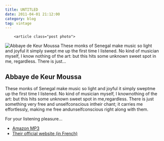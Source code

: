 ```yaml
---
title: UNTITLED
date: 2011-04-01 21:12:00
category: blog
tag: vintage
---
```

        <article class="post photo">
<img alt="Abbaye de Keur Moussa These monks of Senegal make music so light and joyful it simply swept me up the first time I listened. No kind of musician myself, I know nothing of the art: but this hits some unknown sweet spot in me, regardless. There is just..." src="https://64.media.tumblr.com/dec36f87a4a5be338d91a95930f22512/tumblr_mlthy7nizX1qhgmvso1_400.jpg"/>
<h2>Abbaye de Keur Moussa</h2><p>These monks of Senegal make music so light and joyful it simply sweptme up the first time I listened. No kind of musician myself, I knownothing of the art: but this hits some unknown sweet spot in me,regardless. There is just something very free and unselfconscious intheir chant; it carries me effortlessly, making me free andunselfconscious right along with them.</p><p>For your listening pleasure…</p><ul><li><a href="https://t.umblr.com/redirect?z=http%3A%2F%2Fwww.amazon.com%2Fgp%2Fredirect.html%3Fie%3DUTF8%26location%3Dhttp%253A%252F%252Fwww.amazon.com%252Fs%253Fie%253DUTF8%2526x%253D8%2526ref_%253Dnb_sb_noss%2526y%253D20%2526field-keywords%253Dkeur%252520moussa%2526url%253Dsearch-alias%25253Ddigital-music%26tag%3Dsilverpip-20%26linkCode%3Dur2%26camp%3D1789%26creative%3D390957&amp;t=ZTQzODA3NzlhMzgzMDNiOGMxMzc0MDAyNTUwNzAwN2M5ZWMyMzZlMCxVSGl6ZU5xbQ%3D%3D&amp;b=t%3A-FRRJFFsFlqSwS3J4sl53A&amp;p=https%3A%2F%2Fsilverpip-blog.tumblr.com%2Fpost%2F48857076464%2Fabbaye-de-keur-moussa&amp;m=1&amp;ts=1598221401">Amazon MP3</a><img alt="" border="0" height="1" src="http://www.assoc-amazon.com/e/ir?t=silverpip-20&amp;l=ur2&amp;o=1" width="1"/></li><li><a href="https://t.umblr.com/redirect?z=http%3A%2F%2Fwww.abbaye-keur-moussa.org%2Fcatalogue%2Fcds%2Fkm04%2F&amp;t=MGI2Y2IyNmViYTI2Y2UzODY2YWJiZjlkMDZkZTEzYTc5YzBkOTdlZCxVSGl6ZU5xbQ%3D%3D&amp;b=t%3A-FRRJFFsFlqSwS3J4sl53A&amp;p=https%3A%2F%2Fsilverpip-blog.tumblr.com%2Fpost%2F48857076464%2Fabbaye-de-keur-moussa&amp;m=1&amp;ts=1598221401">Their official website (in French)</a></li></ul></article>